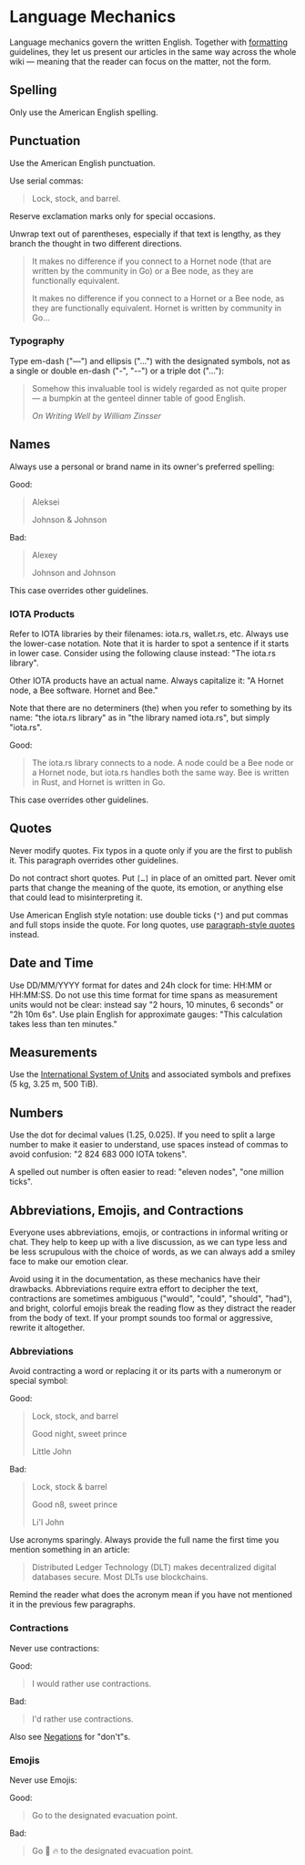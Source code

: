 # Language Mechanics

Language mechanics govern the written English. Together with [formatting](./formatting.md) guidelines, they let us present our articles in the same way across the whole wiki — meaning that the reader can focus on the matter, not the form.

## Spelling

Only use the American English spelling.

## Punctuation

Use the American English punctuation.

Use serial commas:

> Lock, stock, and barrel. 

Reserve exclamation marks only for special occasions.

Unwrap text out of parentheses, especially if that text is lengthy, as they branch the thought in two different directions.

> It makes no difference if you connect to a Hornet node (that are written by the community in Go) or a Bee node, as they are functionally equivalent.
>
> It makes no difference if you connect to a Hornet or a Bee node, as they are functionally equivalent. Hornet is written by community in Go…

### Typography

Type em-dash ("—") and ellipsis ("…") with the designated symbols, not as a single or double en-dash ("-", "--") or a triple dot ("..."):

> Somehow this invaluable tool is widely regarded as not quite proper — a bumpkin at the genteel dinner table of good English.
>
> *On Writing Well by William Zinsser*

## Names

Always use a personal or brand name in its owner's preferred spelling:

Good:

> Aleksei
>
> Johnson & Johnson

Bad:

> Alexey
>
> Johnson and Johnson

This case overrides other guidelines.

### IOTA Products

Refer to IOTA libraries by their filenames: iota.rs, wallet.rs, etc. Always use the lower-case notation. Note that it is harder to spot a sentence if it starts in lower case. Consider using the following clause instead: "The iota.rs library".

Other IOTA products have an actual name. Always capitalize it: "A Hornet node, a Bee software. Hornet and Bee."

Note that there are no determiners (the) when you refer to something by its name: "the iota.rs library" as in "the library named iota.rs", but simply "iota.rs".

Good:

> The iota.rs library connects to a node. A node could be a Bee node or a Hornet node, but iota.rs handles both the same way. Bee is written in Rust, and Hornet is written in Go.

This case overrides other guidelines.

## Quotes

Never modify quotes. Fix typos in a quote only if you are the first to publish it. This paragraph overrides other guidelines.

Do not contract short quotes. Put `[…]` in place of an omitted part. Never omit parts that change the meaning of the quote, its emotion, or anything else that could lead to misinterpreting it.

Use American English style notation: use double ticks (`"`) and put commas and full stops inside the quote. For long quotes, use [paragraph-style quotes](./formatting#paragraph-quotes) instead.

## Date and Time

Use DD/MM/YYYY format for dates and 24h clock for time: HH:MM or HH:MM:SS. Do not use this time format for time spans as measurement units would not be clear: instead say "2 hours, 10 minutes, 6 seconds" or "2h 10m 6s". Use plain English for approximate gauges: "This calculation takes less than ten minutes."

## Measurements

Use the [International System of Units](https://www.bipm.org/en/measurement-units) and associated symbols and prefixes (5 kg, 3.25 m, 500 TiB).

## Numbers

Use the dot for decimal values (1.25, 0.025). If you need to split a large number to make it easier to understand, use spaces instead of commas to avoid confusion: "2 824 683 000 IOTA tokens".

A spelled out number is often easier to read: "eleven nodes", "one million ticks".

## Abbreviations, Emojis, and Contractions

Everyone uses abbreviations, emojis, or contractions in informal writing or chat. They help to keep up with a live discussion, as we can type less and be less scrupulous with the choice of words, as we can always add a smiley face to make our emotion clear.

Avoid using it in the documentation, as these mechanics have their drawbacks. Abbreviations require extra effort to decipher the text, contractions are sometimes ambiguous ("would", "could", "should", "had"), and bright, colorful emojis break the reading flow as they distract the reader from the body of text. If your prompt sounds too formal or aggressive, rewrite it altogether.

### Abbreviations

Avoid contracting a word or replacing it or its parts with a numeronym or special symbol:

Good:

> Lock, stock, and barrel
>
> Good night, sweet prince
>
> Little John

Bad: 

> Lock, stock & barrel
>
> Good n8, sweet prince
>
> Li'l John

Use acronyms sparingly. Always provide the full name the first time you mention something in an article:

> Distributed Ledger Technology (DLT) makes decentralized digital databases secure. Most DLTs use blockchains.

Remind the reader what does the acronym mean if you have not mentioned it in the previous few paragraphs.

### Contractions

Never use contractions:

Good: 

> I would rather use contractions.

Bad: 

> I'd rather use contractions.

Also see [Negations](./form.md#negations) for "don't"s.

### Emojis

Never use Emojis:

Good:

> Go to the designated evacuation point.

Bad: 

> Go :runner: :fire: to the designated evacuation point.